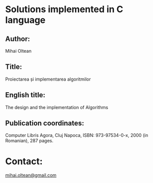 # Solutions implemented in C language

## Author: 
Mihai Oltean

## Title:
Proiectarea și implementarea algoritmilor

## English title:
The design and the implementation of Algorithms


## Publication coordinates:
Computer Libris Agora, Cluj Napoca, ISBN: 973-97534-0-x, 2000 (in Romanian), 287 pages.

# Contact: 
mihai.oltean@gmail.com
